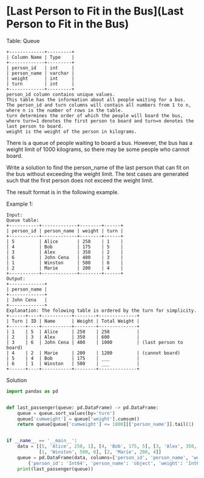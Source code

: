 # [Last Person to Fit in the Bus](Last Person to Fit in the Bus)

Table: Queue
```
+-------------+---------+
| Column Name | Type    |
+-------------+---------+
| person_id   | int     |
| person_name | varchar |
| weight      | int     |
| turn        | int     |
+-------------+---------+
person_id column contains unique values.
This table has the information about all people waiting for a bus.
The person_id and turn columns will contain all numbers from 1 to n, where n is the number of rows in the table.
turn determines the order of which the people will board the bus, where turn=1 denotes the first person to board and turn=n denotes the last person to board.
weight is the weight of the person in kilograms.
```

There is a queue of people waiting to board a bus. However, the bus has a weight limit of 1000 kilograms, so there may be some people who cannot board.

Write a solution to find the person_name of the last person that can fit on the bus without exceeding the weight limit. The test cases are generated such that the first person does not exceed the weight limit.

The result format is in the following example.

Example 1:
```
Input: 
Queue table:
+-----------+-------------+--------+------+
| person_id | person_name | weight | turn |
+-----------+-------------+--------+------+
| 5         | Alice       | 250    | 1    |
| 4         | Bob         | 175    | 5    |
| 3         | Alex        | 350    | 2    |
| 6         | John Cena   | 400    | 3    |
| 1         | Winston     | 500    | 6    |
| 2         | Marie       | 200    | 4    |
+-----------+-------------+--------+------+
Output: 
+-------------+
| person_name |
+-------------+
| John Cena   |
+-------------+
Explanation: The folowing table is ordered by the turn for simplicity.
+------+----+-----------+--------+--------------+
| Turn | ID | Name      | Weight | Total Weight |
+------+----+-----------+--------+--------------+
| 1    | 5  | Alice     | 250    | 250          |
| 2    | 3  | Alex      | 350    | 600          |
| 3    | 6  | John Cena | 400    | 1000         | (last person to board)
| 4    | 2  | Marie     | 200    | 1200         | (cannot board)
| 5    | 4  | Bob       | 175    | ___          |
| 6    | 1  | Winston   | 500    | ___          |
+------+----+-----------+--------+--------------+
```
Solution
```python
import pandas as pd


def last_passenger(queue: pd.DataFrame) -> pd.DataFrame:
    queue = queue.sort_values(by='turn')
    queue['cumweight'] = queue['weight'].cumsum()
    return queue[queue['cumweight'] <= 1000][['person_name']].tail(1)


if __name__ == '__main__':
    data = [[5, 'Alice', 250, 1], [4, 'Bob', 175, 5], [3, 'Alex', 350, 2], [6, 'John Cena', 400, 3],
            [1, 'Winston', 500, 6], [2, 'Marie', 200, 4]]
    queue = pd.DataFrame(data, columns=['person_id', 'person_name', 'weight', 'turn']).astype(
        {'person_id': 'Int64', 'person_name': 'object', 'weight': 'Int64', 'turn': 'Int64'})
    print(last_passenger(queue))
```
